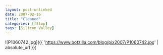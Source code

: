 ```yaml
---
layout: post-unlinked
date: 2007-02-16
title: "Cleaned"
categories: [fStop]
tags: [Silicon Valley]
---
```



![P1060742.jpg]({{ 'https://www.botzilla.com/blog/pix2007/P1060742.jpg' | absolute_url }})

